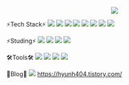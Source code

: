 <div align="center">
  <img src="https://github.com/BB545/BB545/blob/main/Welcome%20to%20Hyunhee%E2%80%99s%20Github.gif" />
</div>



⚡Tech Stack⚡
<img src="https://img.shields.io/badge/html5-#E34F26.svg?style=for-the-badge&logo=html5&logoColor=white" />
<img src="https://img.shields.io/badge/css3-#1572B6.svg?style=for-the-badge&logo=css3&logoColor=white" />
<img src="https://img.shields.io/badge/javascript-#F7DF1E.svg?style=for-the-badge&logo=javascript&logoColor=black" />
<img src="https://img.shields.io/badge/react-20232a.svg?style=for-the-badge&logo=react&logoColor=61DAFB" />
<img src="https://img.shields.io/badge/python-#3776AB.svg?style=for-the-badge&logo=react&logoColor=yellow" />
<img src="https://img.shields.io/badge/pandas-#150458.svg?style=for-the-badge&logo=pandas&logoColor=white" />
<img src="https://img.shields.io/badge/numpy-#013243.svg?style=for-the-badge&logo=numpy&logoColor=white" />
<img src="https://img.shields.io/badge/mysql-#4479A1.svg?style=for-the-badge&logo=mysql&logoColor=white" />



⚡Studing⚡
<img src="https://img.shields.io/badge/react-native-20232a.svg?style=for-the-badge&logo=react&logoColor=61DAFB" />
<img src="https://img.shields.io/badge/typescript-#3178C6.svg?style=for-the-badge&logo=typescript&logoColor=white" />
<img src="https://img.shields.io/badge/spring-#6DB33F.svg?style=for-the-badge&logo=spring&logoColor=white" />
<img src="https://img.shields.io/badge/node.js-#339933.svg?style=for-the-badge&logo=react&logoColor=white" />



🛠️Tools🛠️
<img src="https://img.shields.io/badge/git-#F05032.svg?style=for-the-badge&logo=git&logoColor=white" />
<img src="https://img.shields.io/badge/github-#181717.svg?style=for-the-badge&logo=github&logoColor=white" />
<img src="https://img.shields.io/badge/figma-#F24E1E.svg?style=for-the-badge&logo=figma&logoColor=white" />
<img src="https://img.shields.io/badge/vscode-20232a.svg?style=for-the-badge&logo=visualstudiocode&logoColor=#007ACC" />



📑Blog📑
<img src="https://img.shields.io/badge/tistory-#F24E1E.svg?style=for-the-badge&logo=tistory&logoColor=white" />
<https://hyunh404.tistory.com/>
